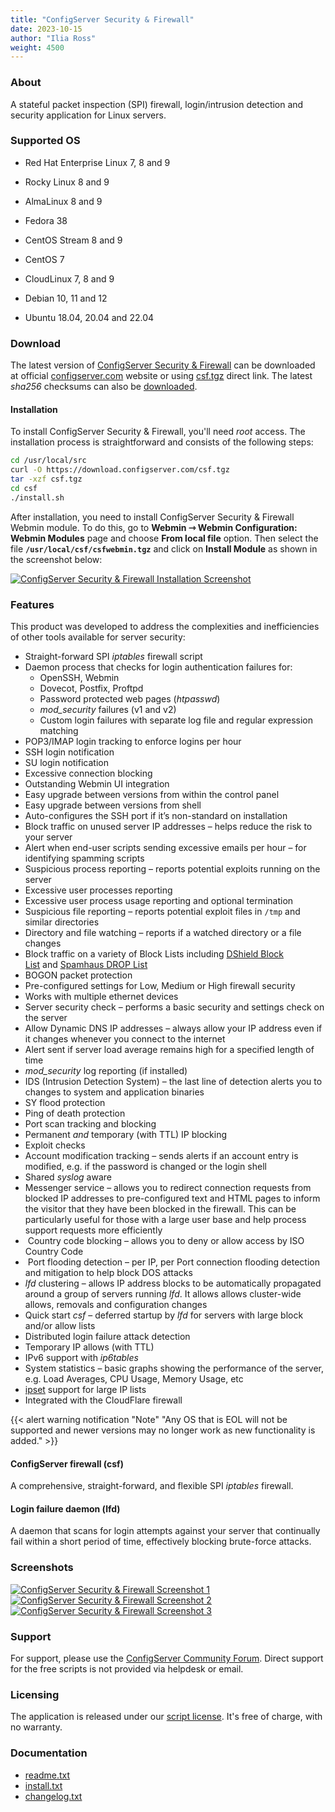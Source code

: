 ```yaml
---
title: "ConfigServer Security & Firewall"
date: 2023-10-15
author: "Ilia Ross"
weight: 4500
---
```


### About
A stateful packet inspection (SPI) firewall, login/intrusion detection and security application for Linux servers.

### Supported OS
* Red Hat Enterprise Linux 7, 8 and 9
* Rocky Linux 8 and 9
* AlmaLinux 8 and 9
* Fedora 38
* CentOS Stream 8 and 9
* CentOS 7
* CloudLinux 7, 8 and 9

* Debian 10, 11 and 12
* Ubuntu 18.04, 20.04 and 22.04

### Download
The latest version of [ConfigServer Security & Firewall](https://configserver.com/configserver-security-and-firewall/) can be downloaded at official [configserver.com](https://configserver.com/configserver-security-and-firewall/) website or using [csf.tgz](https://download.configserver.com/csf.tgz) direct link. The latest _sha256_ checksums can also be [downloaded](https://www.configserver.com/checksums.txt).

#### Installation
To install ConfigServer Security & Firewall, you'll need _root_ access. The installation process is straightforward and consists of the following steps:

```bash
cd /usr/local/src
curl -O https://download.configserver.com/csf.tgz
tar -xzf csf.tgz
cd csf
./install.sh
```
After installation, you need to install ConfigServer Security & Firewall Webmin module. To do this, go to **Webmin ⇾ Webmin Configuration: Webmin Modules** page and choose **From local file** option. Then select the file **`/usr/local/csf/csfwebmin.tgz`** and click on **Install Module** as shown in the screenshot below:

[![](/images/docs/screenshots/modules/light/configserver-security-and-firewall-install.png "ConfigServer Security & Firewall Installation Screenshot")](/images/docs/screenshots/modules/light/configserver-security-and-firewall-install.png)

### Features
This product was developed to address the complexities and inefficiencies of other tools available for server security:

*   Straight-forward SPI _iptables_ firewall script
*   Daemon process that checks for login authentication failures for:
    *   OpenSSH, Webmin
    *   Dovecot, Postfix, Proftpd
    *   Password protected web pages (_htpasswd_)
    *   _mod\_security_ failures (v1 and v2)
    *   Custom login failures with separate log file and regular expression matching
*   POP3/IMAP login tracking to enforce logins per hour
*   SSH login notification
*   SU login notification
*   Excessive connection blocking
*   Outstanding Webmin UI integration
*   Easy upgrade between versions from within the control panel
*   Easy upgrade between versions from shell
*   Auto-configures the SSH port if it’s non-standard on installation
*   Block traffic on unused server IP addresses – helps reduce the risk to your server
*   Alert when end-user scripts sending excessive emails per hour – for identifying spamming scripts
*   Suspicious process reporting – reports potential exploits running on the server
*   Excessive user processes reporting
*   Excessive user process usage reporting and optional termination
*   Suspicious file reporting – reports potential exploit files in `/tmp` and similar directories
*   Directory and file watching – reports if a watched directory or a file changes
*   Block traffic on a variety of Block Lists including [DShield Block List](http://feeds.dshield.org/block.txt) and [Spamhaus DROP List](http://www.spamhaus.org/drop/index.lasso)
*   BOGON packet protection
*   Pre-configured settings for Low, Medium or High firewall security
*   Works with multiple ethernet devices
*   Server security check – performs a basic security and settings check on the server
*   Allow Dynamic DNS IP addresses – always allow your IP address even if it changes whenever you connect to the internet
*   Alert sent if server load average remains high for a specified length of time
*   _mod\_security_ log reporting (if installed)
*   IDS (Intrusion Detection System) – the last line of detection alerts you to changes to system and application binaries
*   SY flood protection
*   Ping of death protection
*   Port scan tracking and blocking
*   Permanent _and_ temporary (with TTL) IP blocking
*   Exploit checks
*   Account modification tracking – sends alerts if an account entry is modified, e.g. if the password is changed or the login shell
*   Shared _syslog_ aware
*   Messenger service – allows you to redirect connection requests from blocked IP addresses to pre-configured text and HTML pages to inform the visitor that they have been blocked in the firewall. This can be particularly useful for those with a large user base and help process support requests more efficiently
*    Country code blocking – allows you to deny or allow access by ISO Country Code
*    Port flooding detection – per IP, per Port connection flooding detection and mitigation to help block DOS attacks
*   _lfd_ clustering – allows IP address blocks to be automatically propagated around a group of servers running _lfd_. It allows allows cluster-wide allows, removals and configuration changes
*   Quick start _csf_ – deferred startup by _lfd_ for servers with large block and/or allow lists
*   Distributed login failure attack detection
*   Temporary IP allows (with TTL)
*   IPv6 support with _ip6tables_
*   System statistics – basic graphs showing the performance of the server, e.g. Load Averages, CPU Usage, Memory Usage, etc
*   [ipset](http://ipset.netfilter.org/) support for large IP lists
*   Integrated with the CloudFlare firewall

{{< alert warning notification "Note" "Any OS that is EOL will not be supported and newer versions may no longer work as new functionality is added." >}}

#### ConfigServer firewall (csf)

A comprehensive, straight-forward, and flexible SPI _iptables_ firewall.

#### Login failure daemon (lfd)

A daemon that scans for login attempts against your server that continually fail within a short period of time, effectively blocking brute-force attacks.

### Screenshots

[![](/images/docs/screenshots/modules/light/configserver-security-and-firewall-1.png "ConfigServer Security & Firewall Screenshot 1")](/images/docs/screenshots/modules/light/configserver-security-and-firewall-1.png)
[![](/images/docs/screenshots/modules/light/configserver-security-and-firewall-2.png "ConfigServer Security & Firewall Screenshot 2")](/images/docs/screenshots/modules/light/configserver-security-and-firewall-2.png)
[![](/images/docs/screenshots/modules/light/configserver-security-and-firewall-3.png "ConfigServer Security & Firewall Screenshot 3")](/images/docs/screenshots/modules/light/configserver-security-and-firewall-3.png)

### Support

For support, please use the [ConfigServer Community Forum](https://forum.configserver.com). Direct support for the free scripts is not provided via helpdesk or email.

### Licensing

The application is released under our [script license](https://download.configserver.com/csf/license.txt). It's free of charge, with no warranty.

### Documentation

- [readme.txt](https://download.configserver.com/csf/readme.txt)
- [install.txt](https://download.configserver.com/csf/install.txt)
- [changelog.txt](https://download.configserver.com/csf/changelog.txt)
